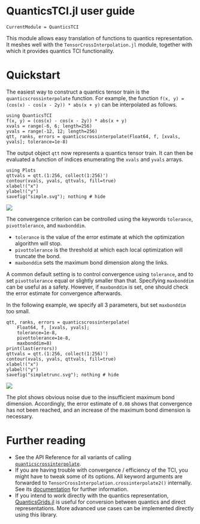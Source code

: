 # QuanticsTCI.jl user guide

```@meta
CurrentModule = QuanticsTCI
```

This module allows easy translation of functions to quantics representation. It meshes well with the `TensorCrossInterpolation.jl` module, together with which it provides quantics TCI functionality.

# Quickstart
The easiest way to construct a quantics tensor train is the `quanticscrossinterpolate` function. For example, the function ``f(x, y) = (cos(x) - cos(x - 2y)) * abs(x + y)`` can be interpolated as follows.

```@example simple
using QuanticsTCI
f(x, y) = (cos(x) - cos(x - 2y)) * abs(x + y)
xvals = range(-6, 6; length=256)
yvals = range(-12, 12; length=256)
qtt, ranks, errors = quanticscrossinterpolate(Float64, f, [xvals, yvals]; tolerance=1e-8)
```
The output object `qtt` now represents a quantics tensor train. It can then be evaluated a function of indices enumerating the `xvals` and `yvals` arrays.

```@example simple
using Plots
qttvals = qtt.(1:256, collect(1:256)')
contour(xvals, yvals, qttvals, fill=true)
xlabel!("x")
ylabel!("y")
savefig("simple.svg"); nothing # hide
```

![](simple.svg)

The convergence criterion can be controlled using the keywords `tolerance`, `pivottolerance`, and `maxbonddim`.
- `tolerance` is the value of the error estimate at which the optimization algorithm will stop.
- `pivottolerance` is the threshold at which each local optimization will truncate the bond.
- `maxbonddim` sets the maximum bond dimension along the links.

A common default setting is to control convergence using `tolerance`, and to set `pivottolerance` equal or slightly smaller than that. Specifying `maxbonddim` can be useful as a safety. However, if `maxbonddim` is set, one should check the error estimate for convergence afterwards.

In the following example, we specify all 3 parameters, but set `maxbonddim` too small.
```@example simple
qtt, ranks, errors = quanticscrossinterpolate(
    Float64, f, [xvals, yvals];
    tolerance=1e-8,
    pivottolerance=1e-8,
    maxbonddim=8)
print(last(errors))
qttvals = qtt.(1:256, collect(1:256)')
contour(xvals, yvals, qttvals, fill=true)
xlabel!("x")
ylabel!("y")
savefig("simpletrunc.svg"); nothing # hide
```
![](simpletrunc.svg)

The plot shows obvious noise due to the insufficient maximum bond dimension. Accordingly, the error estimate of ``0.08`` shows that convergence has not been reached, and an increase of the maximum bond dimension is necessary.

# Further reading

- See the API Reference for all variants of calling [`quanticscrossinterpolate`](@ref).
- If you are having trouble with convergence / efficiency of the TCI, you might have to tweak some of its options. All keyword arguments are forwarded to `TensorCrossInterpolation.crossinterpolate2()` internally. See its [documentation](https://tensor4all.github.io/TensorCrossInterpolation.jl/dev/documentation/#TensorCrossInterpolation.crossinterpolate2-Union{Tuple{N},%20Tuple{ValueType},%20Tuple{Type{ValueType},%20Any,%20Union{Tuple{Vararg{Int64,%20N}},%20Vector{Int64}}},%20Tuple{Type{ValueType},%20Any,%20Union{Tuple{Vararg{Int64,%20N}},%20Vector{Int64}},%20Vector{Vector{Int64}}}}%20where%20{ValueType,%20N}) for further information.
- If you intend to work directly with the quantics representation, [QuanticsGrids.jl](https://github.com/tensor4all/QuanticsGrids.jl) is useful for conversion between quantics and direct representations. More advanced use cases can be implemented directly using this library.
